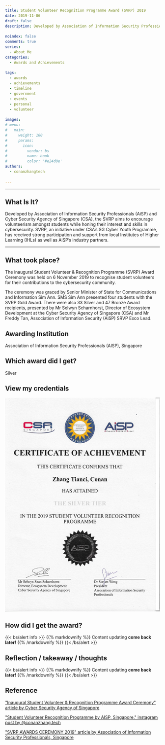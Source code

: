 ```yaml
---
title: Student Volunteer Recognition Programme Award (SVRP) 2019
date: 2019-11-06
draft: false
description: Developed by Association of Information Security Professionals (AiSP) and Cyber Security Agency of Singapore (CSA), the SVRP aims to encourage volunteerism amongst students while honing their interest and skills in cybersecurity. SVRP, an initiative under CSA’s SG Cyber Youth Programme, has received strong participation and support from local Institutes of Higher Learning (IHLs) as well as AiSP’s industry partners.

noindex: false
comments: true
series:
  - About Me
categories:
  - Awards and Achievements
  
tags:
  - awards
  - achievements
  - timeline
  - government
  - events
  - personal
  - volunteer

images:
# menu:
#   main:
#     weight: 100
#     params:
#       icon:
#         vendor: bs
#         name: book
#         color: '#e24d0e'
authors:
  - conanzhangtech

---
```

---

## What Is It?

Developed by Association of Information Security Professionals (AiSP) and Cyber Security Agency of Singapore (CSA), the SVRP aims to encourage volunteerism amongst students while honing their interest and skills in cybersecurity. SVRP, an initiative under CSA’s SG Cyber Youth Programme, has received strong participation and support from local Institutes of Higher Learning (IHLs) as well as AiSP’s industry partners.

---

## What took place?

The inaugural Student Volunteer & Recognition Programme (SVRP) Award Ceremony was held on 6 November 2019 to recognise student volunteers for their contributions to the cybersecurity community. 

The ceremony was graced by Senior Minister of State for Communications and Information Sim Ann. SMS Sim Ann presented four students with the SVRP Gold Award. There were also 33 Silver and 47 Bronze Award recipients, presented by Mr Selwyn Scharnhorst, Director of Ecosystem Development at the Cyber Security Agency of Singapore (CSA) and Mr Freddy Tan, Association of Information Security (AiSP) SRVP Exco Lead.

## Awarding Institution

Association of Information Security Professionals (AISP), Singapore

## Which award did I get?

Silver

## View my credentials

![Student Volunteer Recognition Programme Award (SVRP) 2019](credential1.jpg)

## How did I get the award?

{{< bs/alert info >}}
{{% markdownify %}}
Content updating **come back later!**
{{% /markdownify %}}
{{< /bs/alert >}}

## Reflection / takeaway / thoughts

{{< bs/alert info >}}
{{% markdownify %}}
Content updating **come back later!**
{{% /markdownify %}}
{{< /bs/alert >}}


## Reference

["Inaugural Student Volunteer & Recognition Programme Award Ceremony" article by Cyber Security Agency of Singapore](https://www.csa.gov.sg/News-Events/News-Articles/2019/Inaugural-Student-Volunteer-and-Recognition-Programme-Award-Ceremony)

["Student Volunteer Recognition Programme by AISP, Singapore." instagram post by @conanzhang.tech](https://www.instagram.com/p/B4h_P4Tnj6g/)

["SVRP AWARDS CEREMONY 2019" article by Association of Information Security Professionals, Singapore](https://www.aisp.sg/svrp_2019.html)



